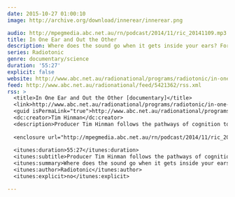 ```yaml
---
date: 2015-10-27 01:00:10
image: http://archive.org/download/innerear/innerear.png

audio: http://mpegmedia.abc.net.au/rn/podcast/2014/11/ric_20141109.mp3
title: In One Ear and Out the Other
description: Where does the sound go when it gets inside your ears? For centuries philosophers and thinkers have puzzled over the nature of human perception &#x2014; and in more recent times, neuroscientists and cognitive psychologists have sought to map out how our brains perform the functions that let us perceive and understand the world around us. Take a bizarre trip inside the brain of Danish documentary producer Tim Hinman, as he does his best to follow the pathways of cognition to the source &#x2014; only to be confronted with a stranger and stranger inner universe.
series: Radiotonic
genre: documentary/science
duration: '55:27'
explicit: false
website: http://www.abc.net.au/radionational/programs/radiotonic/in-one-ear-out-the-other/5861876
feed: http://www.abc.net.au/radionational/feed/5421362/rss.xml
rss: >
  <title>In One Ear and Out the Other [documentary]</title>
  <link>http://www.abc.net.au/radionational/programs/radiotonic/in-one-ear-out-the-other/5861876</link>
  <guid isPermaLink="true">http://www.abc.net.au/radionational/programs/radiotonic/in-one-ear-out-the-other/5861876</guid>
  <dc:creator>Tim Hinman</dc:creator>
  <description>Producer Tim Hinman follows the pathways of cognition to the source – only to be confronted with a stranger and stranger inner universe.</description>
  
  <enclosure url="http://mpegmedia.abc.net.au/rn/podcast/2014/11/ric_20141109.mp3" length="53282177" type="audio/mpeg" />
  
  <itunes:duration>55:27</itunes:duration>
  <itunes:subtitle>Producer Tim Hinman follows the pathways of cognition to the source – only to be confronted with a stranger and stranger inner universe.</itunes:subtitle>
  <itunes:summary>Where does the sound go when it gets inside your ears? For centuries philosophers and thinkers have puzzled over the nature of human perception — and in more recent times, neuroscientists and cognitive psychologists have sought to map out how our brains perform the functions that let us perceive and understand the world around us. Take a bizarre trip inside the brain of Danish documentary producer Tim Hinman, as he does his best to follow the pathways of cognition to the source — only to be confronted with a stranger and stranger inner universe.</itunes:summary>
  <itunes:author>Radiotonic</itunes:author>
  <itunes:explicit>no</itunes:explicit>

---
```

